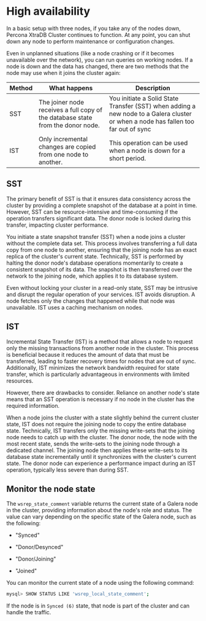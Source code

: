 # High availability

In a basic setup with three nodes, if you take any of the nodes down, Percona
 XtraDB Cluster continues to function.
At any point, you can shut down any node to perform maintenance
or configuration changes.

Even in unplanned situations (like a node crashing or if it becomes unavailable
 over the network), you can run queries on working nodes. If a node is down and
 the data has changed, there are two methods that the node may use when it
 joins the cluster again:

| Method | What happens | Description  |
|---|---|--- |
| SST  | The joiner node receives a full copy of the database state from the donor node. | You initiate a Solid State Transfer (SST) when adding a new node to a Galera cluster or when a node has fallen too far out of sync|
| IST  | Only incremental changes are copied from one node to another. | This operation can be used when a node is down for a short period.|                                                                         
                              
## SST

The primary benefit of SST is that it ensures data consistency across the
 cluster by providing a complete snapshot of the database at a point in time.
However, SST can be resource-intensive and time-consuming if the operation transfers significant data. The donor node is locked during this transfer, impacting cluster performance.

You initiate a state snapshot transfer (SST) when a node joins a cluster
 without the complete data set. This process involves transferring a full data
 copy from one node to another, ensuring that the joining node has an exact
 replica of the cluster's current state. Technically, SST is performed by
 halting the donor node's database operations momentarily to create a consistent
 snapshot of its data. The snapshot is then transferred over the network to the
 joining node, which applies it to its database system.

Even without locking your cluster in a read-only state, SST may be intrusive
 and disrupt the regular operation of your services.
IST avoids disruption. A node fetches only the changes that happened while that
node was unavailable. IST uses a caching mechanism on nodes.

## IST 

Incremental State Transfer (IST) is a method that allows a node to request only
 the missing transactions from another node in the cluster. This process is
 beneficial because it reduces the amount of data that must be transferred,
 leading to faster recovery times for nodes that are out of sync. Additionally,
 IST minimizes the network bandwidth required for state transfer, which is
 particularly advantageous in environments with limited resources.

However, there are drawbacks to consider. Reliance on another node's state means that an SST operation is necessary if no node in the cluster has the required information. 

When a node joins the cluster with a state slightly behind the current cluster state, IST does not require the joining node to copy the entire database state. Technically, IST transfers only the missing write-sets that the joining node needs to catch up with the cluster. The donor node, the node with the most recent state, sends the write-sets to the joining node through a dedicated channel. The joining node then applies these write-sets to its database state incrementally until it synchronizes with the cluster's current state. The donor node can experience a performance impact during an IST operation, typically less severe than during SST.

## Monitor the node state

The `wsrep_state_comment` variable returns the current state of a Galera node in the cluster, providing information about the node's role and status. The value can vary depending on the specific state of the Galera node, such as the following: 

* "Synced" 

* "Donor/Desynced" 

* "Donor/Joining"

* "Joined"

You can monitor the current state of a node using the following command:

```{.bash data-prompt="mysql>"}
mysql> SHOW STATUS LIKE 'wsrep_local_state_comment';
```

If the node is in `Synced (6)` state, that node is part of the cluster
and can handle the traffic.
